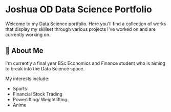 # Joshua OD Data Science Portfolio

Welcome to my Data Science portfolio. Here you'll find a collection of works that display my skillset
through various projects I've worked on and are currently working on.




## 🚀 About Me
I'm currently a final year BSc Economics and Finance student who is aiming to break into the Data Science space.

My interests include:
- Sports
- Financial Stock Trading
- Powerlifting/ Weightlifting
- Anime 
